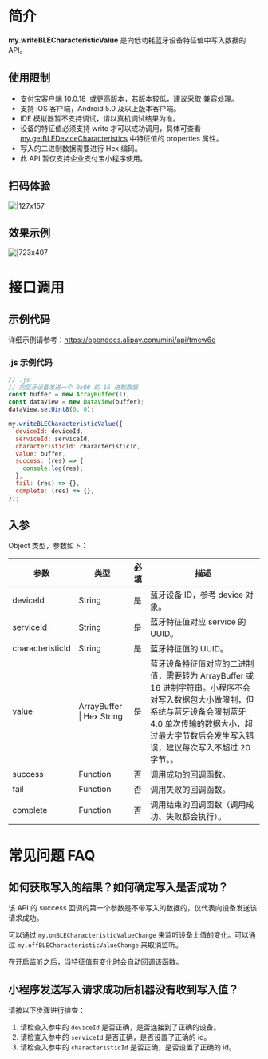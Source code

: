 # 简介

**my.writeBLECharacteristicValue** 是向低功耗蓝牙设备特征值中写入数据的 API。

## 使用限制

- 支付宝客户端 10.0.18  或更高版本，若版本较低，建议采取 [兼容处理](https://opendocs.alipay.com/mini/framework/compatibility)。
- 支持 iOS 客户端，Android 5.0 及以上版本客户端。
- IDE 模拟器暂不支持调试，请以真机调试结果为准。
- 设备的特征值必须支持 write 才可以成功调用，具体可查看 [my.getBLEDeviceCharacteristics](https://opendocs.alipay.com/mini/api/fmg9gg) 中特征值的 properties 属性。
- 写入的二进制数据需要进行 Hex 编码。
- 此 API 暂仅支持企业支付宝小程序使用。

## 扫码体验

![|127x157](https://gw.alipayobjects.com/zos/skylark-tools/public/files/8aae99376efa68fe095baa0df0d8b5ed.jpeg#align=left&display=inline&height=157&margin=%5Bobject%20Object%5D&originHeight=157&originWidth=127&status=done&style=stroke&width=127)

## 效果示例

![|723x407](https://gw.alipayobjects.com/zos/skylark-tools/public/files/a1cbb9495099802ce89177102af3138f.png#align=left&display=inline&height=420&margin=%5Bobject%20Object%5D&originHeight=720&originWidth=1280&status=done&style=stroke&width=746)

# 接口调用

## 示例代码

详细示例请参考：<https://opendocs.alipay.com/mini/api/tmew6e>

### .js 示例代码

```javascript
// .js
// 向蓝牙设备发送一个 0x00 的 16 进制数据
const buffer = new ArrayBuffer(1);
const dataView = new DataView(buffer);
dataView.setUint8(0, 0);

my.writeBLECharacteristicValue({
  deviceId: deviceId,
  serviceId: serviceId,
  characteristicId: characteristicId,
  value: buffer,
  success: (res) => {
    console.log(res);
  },
  fail: (res) => {},
  complete: (res) => {},
});
```

## 入参

Object 类型，参数如下：

| **参数** | **类型** | **必填** | **描述** |
| --- | --- | --- | --- |
| deviceId | String | 是 | 蓝牙设备 ID，参考 device 对象。 |
| serviceId | String | 是 | 蓝牙特征值对应 service 的 UUID。 |
| characteristicId | String | 是 | 蓝牙特征值的 UUID。 |
| value | ArrayBuffer \| Hex String | 是 | 蓝牙设备特征值对应的二进制值，需要转为 ArrayBuffer 或 16 进制字符串。小程序不会对写入数据包大小做限制，但系统与蓝牙设备会限制蓝牙 4.0 单次传输的数据大小，超过最大字节数后会发生写入错误，建议每次写入不超过 20 字节。。 |
| success | Function | 否 | 调用成功的回调函数。 |
| fail | Function | 否 | 调用失败的回调函数。 |
| complete | Function | 否 | 调用结束的回调函数（调用成功、失败都会执行）。 |

# 常见问题 FAQ

## 如何获取写入的结果？如何确定写入是否成功？

该 API 的 success 回调的第一个参数是不带写入的数据的，仅代表向设备发送该请求成功。

可以通过 `my.onBLECharacteristicValueChange` 来监听设备上值的变化。可以通过 `my.offBLECharacteristicValueChange` 来取消监听。

在开启监听之后，当特征值有变化时会自动回调该函数。

## 小程序发送写入请求成功后机器没有收到写入值？

请按以下步骤进行排查：

1. 请检查入参中的 `deviceId` 是否正确，是否连接到了正确的设备。
2. 请检查入参中的 `serviceId` 是否正确，是否设置了正确的 id。
3. 请检查入参中的 `characteristicId` 是否正确，是否设置了正确的 id。
